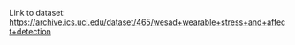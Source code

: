 Link to dataset: https://archive.ics.uci.edu/dataset/465/wesad+wearable+stress+and+affect+detection
